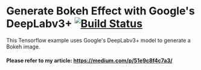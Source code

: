 # Generate Bokeh Effect with Google's DeepLabv3+ [![Build Status](https://travis-ci.org/debanga/Tensorflow-deeplab_bokeh.svg?branch=master)](https://travis-ci.org/debanga/Tensorflow-deeplab_bokeh)
This Tensorflow example uses Google's DeepLabv3+ model to generate a Bokeh image.

#### Please refer to my article: https://medium.com/p/51e9c8f4c7a3/
